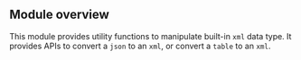 ## Module overview

This module provides utility functions to manipulate built-in `xml` data type. 
It provides APIs to convert a `json` to an `xml`, or convert a `table` to an `xml`.
